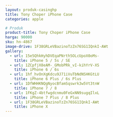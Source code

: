 ```yaml
---
layout: produk-casinghp
title: Tony Choper iPhone Case
categories: apple

# Produk
product-title: Tony Choper iPhone Case
harga: 90000
sku: hn-4867
image-drive: 1F38GRLeVBazinoTzZn76SG1IQnkI-AWt
gallery:
  - url: 15e5QhkHyhDVEqaPNrth5OLcUpoX0oMs-
    title: iPhone 5 / 5s / SE
  - url: 1ZCpfjX8eAM-_GMobPRk_vI-kihYrV-XS
    title: iPhone 6 / 6s
  - url: 1hf_hvOnXgKdcu9J71iVuTbNdNSHKGtLU
    title: iPhone 6 Plus / 6s Plus
  - url: 1DfWHHKNQgNyocBfamSqswrk3w5Vt3tnW
    title: iPhone 7 / 8
  - url: 1FKgZ-4btfwgdcnmu0FeGxNN9sugqIlxL
    title: iPhone 7 Plus / 8 Plus
  - url: 1F38GRLeVBazinoTzZn76SG1IQnkI-AWt
    title: iPhone X
---
```

